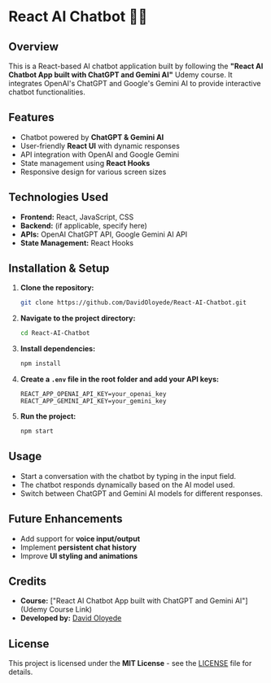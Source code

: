 # React AI Chatbot 🤖💬

## Overview
This is a React-based AI chatbot application built by following the **"React AI Chatbot App built with ChatGPT and Gemini AI"** Udemy course. It integrates OpenAI's ChatGPT and Google's Gemini AI to provide interactive chatbot functionalities.

## Features
- Chatbot powered by **ChatGPT & Gemini AI**
- User-friendly **React UI** with dynamic responses
- API integration with OpenAI and Google Gemini
- State management using **React Hooks**
- Responsive design for various screen sizes

## Technologies Used
- **Frontend:** React, JavaScript, CSS
- **Backend:** (if applicable, specify here)
- **APIs:** OpenAI ChatGPT API, Google Gemini AI API
- **State Management:** React Hooks

## Installation & Setup
1. **Clone the repository:**
   ```bash
   git clone https://github.com/DavidOloyede/React-AI-Chatbot.git
   ```
2. **Navigate to the project directory:**
   ```bash
   cd React-AI-Chatbot
   ```
3. **Install dependencies:**
   ```bash
   npm install
   ```
4. **Create a `.env` file in the root folder and add your API keys:**
   ```plaintext
   REACT_APP_OPENAI_API_KEY=your_openai_key
   REACT_APP_GEMINI_API_KEY=your_gemini_key
   ```
5. **Run the project:**
   ```bash
   npm start
   ```

## Usage
- Start a conversation with the chatbot by typing in the input field.
- The chatbot responds dynamically based on the AI model used.
- Switch between ChatGPT and Gemini AI models for different responses.

## Future Enhancements
- Add support for **voice input/output**
- Implement **persistent chat history**
- Improve **UI styling and animations**

## Credits
- **Course:** ["React AI Chatbot App built with ChatGPT and Gemini AI"](Udemy Course Link)
- **Developed by:** [David Oloyede](https://github.com/DavidOloyede)

## License
This project is licensed under the **MIT License** - see the [LICENSE](LICENSE) file for details.
